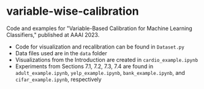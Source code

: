 # variable-wise-calibration
Code and examples for "Variable-Based Calibration for Machine Learning Classifiers," published at AAAI 2023.

- Code for visualization and recalibration can be found in `Dataset.py` 
- Data files used are in the `data` folder
- Visualizations from the Introduction are created in `cardio_example.ipynb`
- Experiments from Sections 7.1, 7.2, 7.3, 7.4 are found in `adult_example.ipynb`, `yelp_example.ipynb`, `bank_example.ipynb`, and `cifar_example.ipynb`, respectively

